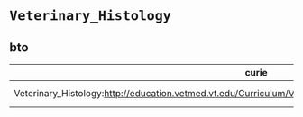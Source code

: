 # `Veterinary_Histology`

## bto

| curie                                                                                                  |   usages | nodes                                                                                                           |
|--------------------------------------------------------------------------------------------------------|----------|-----------------------------------------------------------------------------------------------------------------|
| Veterinary_Histology:http://education.vetmed.vt.edu/Curriculum/VM8054/Labs/Lab19/EXAMPLES/Exduomuc.htm |        1 | [http://purl.obolibrary.org/obo/BTO:0000367](https://bioregistry.io/http://purl.obolibrary.org/obo/BTO:0000367) |

